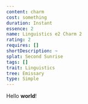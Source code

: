 ```yaml
---
content: charm
cost: something
duration: Instant
essence: 2
name: Linguistics e2 Charm 2
rating: 2
requires: []
shortDescription: ~
splat: Second Sunrise
tags: []
trait: Linguistics
tree: Emissary
type: Simple
---
```


Hello **world**!
